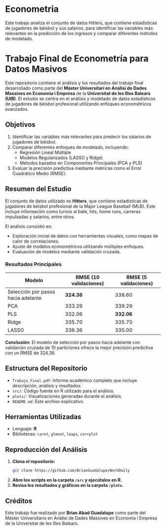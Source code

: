 # Econometria
Este trabajo analiza el conjunto de datos Hitters, que contiene estadísticas de jugadores de béisbol  y sus salarios, para identificar las variables más relevantes en la predicción de los ingresos y  comparar diferentes métodos de modelado.
# Trabajo Final de Econometría para Datos Masivos

Este repositorio contiene el análisis y los resultados del trabajo final desarrollado como parte del **Máster Universitari en Anàlisi de Dades Massives en Economia i Empresa** de la **Universitat de les Illes Balears (UIB)**. El estudio se centra en el análisis y modelado de datos estadísticos de jugadores de béisbol profesional utilizando enfoques econométricos avanzados.

## Objetivos

1. Identificar las variables más relevantes para predecir los salarios de jugadores de béisbol.
2. Comparar diferentes enfoques de modelado, incluyendo:
   - Regresión Lineal Múltiple
   - Modelos Regularizados (LASSO y Ridge)
   - Métodos basados en Componentes Principales (PCA y PLS)
3. Evaluar la precisión predictiva mediante métricas como el Error Cuadrático Medio (RMSE).

## Resumen del Estudio

El conjunto de datos utilizado es **Hitters**, que contiene estadísticas de jugadores de béisbol profesional de la Major League Baseball (MLB). Este incluye información como turnos al bate, hits, home runs, carreras impulsadas y salarios, entre otros.

El análisis consistió en:
- Exploración inicial de datos con herramientas visuales, como mapas de calor de correlaciones.
- Ajuste de modelos econométricos utilizando múltiples enfoques.
- Evaluación de modelos mediante validación cruzada.

### Resultados Principales

| Modelo                        | RMSE (10 validaciones) | RMSE (5 validaciones) |
|-------------------------------|------------------------|------------------------|
| Selección por pasos hacia adelante | **324.36**              | 338.60                 |
| PCA                          | 333.29                | 339.29                 |
| PLS                          | 332.06                | **332.06**             |
| Ridge                        | 335.70                | 335.70                 |
| LASSO                        | 336.36                | 335.00                 |

**Conclusión:** El modelo de selección por pasos hacia adelante con validación cruzada de 10 particiones ofrece la mejor precisión predictiva con un RMSE de 324.36.

## Estructura del Repositorio

- `Trabajo_Final.pdf`: Informe académico completo que incluye descripción, análisis y resultados.
- `src/`: Código fuente en R utilizado para el análisis.
- `plots/`: Visualizaciones generadas durante el análisis.
- `README.md`: Este archivo explicativo.

## Herramientas Utilizadas

- Lenguaje: **R**
- Bibliotecas: `caret`, `glmnet`, `leaps`, `corrplot`

## Reproducción del Análisis

1. **Clona el repositorio:**
   ```bash
   git clone https://github.com/BrianGuadalupe/WorkDaily
   ```
2. **Abre los scripts en la carpeta `/src` y ejecútalos en R.**
3. **Revisa los resultados y gráficos en la carpeta `/plots`.**

## Créditos

Este trabajo fue realizado por **Brian Abad Guadalupe** como parte del Máster Universitario en Anàlisi de Dades Massives en Economia i Empresa de la Universitat de les Illes Balears.
